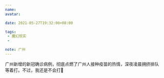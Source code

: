 ```yaml
---
name:
avatar:

date: 2021-05-27T19:32:00+08:00

tags:
 - 魔幻现实
 -

note: 广州
---
```

广州新增的新冠确诊病例，彻底点燃了广州人接种疫苗的热情，深夜凌晨拥挤排队等着打。不过，我还是不会打🤔